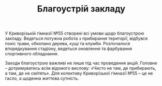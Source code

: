﻿---
title: Благоустрій закладу
---

У Криворізькій гімназії №55 створені всі умови щодо благоустрою закладу. Ведеться потужна робота з прибирання території, відбувся покіс трави, обкопано дерева, кущі та клумби. Розпочалося впорядкування стадіону, ведеться оновлення та фарбування спортивного обладнання.

Заходи благоустрою важливі не лише під час проведення акцій. Головне – дотримуватись всім відомого вислову: «Чисто не там, де прибирають, а там, де не смітять». Для колективу Криворізької гімназії №55 – це не гасло, а щоденна життєва сутність.

<slideshow />
